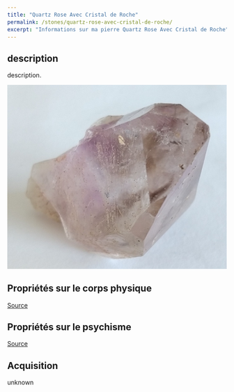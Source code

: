 ```yaml
---
title: "Quartz Rose Avec Cristal de Roche"
permalink: /stones/quartz-rose-avec-cristal-de-roche/
excerpt: "Informations sur ma pierre Quartz Rose Avec Cristal de Roche"
---
```


## description
description.

![Quartz Rose Avec Cristal de Roche](/images/stones/QuartzRoseAvecCristaldeRoche_notknown_notknown.jpg "Quartz Rose Avec Cristal de Roche")

## Propriétés sur le corps physique


[Source](https://)


## Propriétés sur le psychisme


[Source](https://)

## Acquisition
unknown
